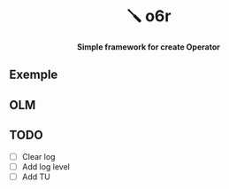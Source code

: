 <div align='center'>

# 🪛 o6r

**Simple framework for create Operator**

</div>

## Exemple


## OLM


## TODO

- [ ] Clear log
- [ ] Add log level
- [ ] Add TU
